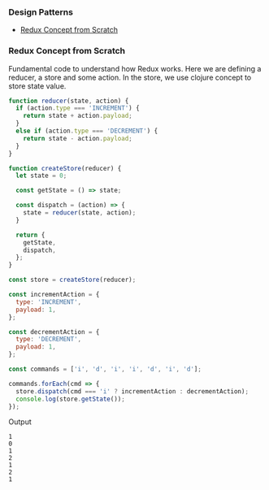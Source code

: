 ### Design Patterns

- [Redux Concept from Scratch](#redux-concept-from-scratch)

### Redux Concept from Scratch

Fundamental code to understand how Redux works. Here we are defining a reducer, a store and some action. In the store, we use clojure concept to store state value. 

```javascript
function reducer(state, action) {
  if (action.type === 'INCREMENT') {
    return state + action.payload;
  }
  else if (action.type === 'DECREMENT') {
    return state - action.payload;
  }
}

function createStore(reducer) {
  let state = 0;

  const getState = () => state;

  const dispatch = (action) => {
    state = reducer(state, action);
  }

  return {
    getState,
    dispatch,
  };
}

const store = createStore(reducer);

const incrementAction = {
  type: 'INCREMENT',
  payload: 1,
};

const decrementAction = {
  type: 'DECREMENT',
  payload: 1,
};

const commands = ['i', 'd', 'i', 'i', 'd', 'i', 'd'];

commands.forEach(cmd => {
  store.dispatch(cmd === 'i' ? incrementAction : decrementAction);
  console.log(store.getState());
});
```

Output
```
1
0
1
2
1
2
1
```
